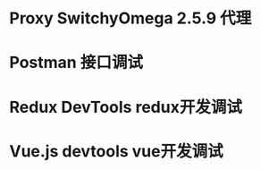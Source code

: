 # Proxy SwitchyOmega 2.5.9 代理
# Postman 接口调试
# Redux DevTools  redux开发调试
# Vue.js devtools  vue开发调试
